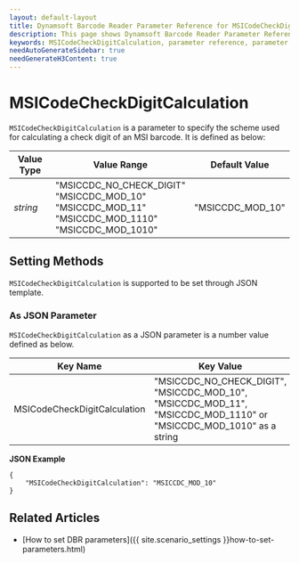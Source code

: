 ```yaml
---
layout: default-layout
title: Dynamsoft Barcode Reader Parameter Reference for MSICodeCheckDigitCalculation
description: This page shows Dynamsoft Barcode Reader Parameter Reference for MSICodeCheckDigitCalculation.
keywords: MSICodeCheckDigitCalculation, parameter reference, parameter
needAutoGenerateSidebar: true
needGenerateH3Content: true
---
```



# MSICodeCheckDigitCalculation 

`MSICodeCheckDigitCalculation` is a parameter to specify the scheme used for calculating a check digit of an MSI barcode. It is defined as below:

| Value Type | Value Range | Default Value |
| ---------- | ----------- | ------------- |
| *string* | "MSICCDC_NO_CHECK_DIGIT"<br>"MSICCDC_MOD_10"<br>"MSICCDC_MOD_11"<br>"MSICCDC_MOD_1110"<br>"MSICCDC_MOD_1010" | "MSICCDC_MOD_10"  |

    
## Setting Methods
`MSICodeCheckDigitCalculation` is supported to be set through JSON template.

### As JSON Parameter
`MSICodeCheckDigitCalculation` as a JSON parameter is a number value defined as below.   

| Key Name | Key Value |
| -------- | --------- |
| MSICodeCheckDigitCalculation | "MSICCDC_NO_CHECK_DIGIT", "MSICCDC_MOD_10", "MSICCDC_MOD_11", "MSICCDC_MOD_1110" or "MSICCDC_MOD_1010" as a string |


**JSON Example**   
```
{
    "MSICodeCheckDigitCalculation": "MSICCDC_MOD_10"
}
```


<!--
## Impacts on Performance
### Speed
`MSICodeCheckDigitCalculation` has no influence on the Speed.

### Read Rate
`MSICodeCheckDigitCalculation` has no influence on the Read Rate.

### Accuracy
`MSICodeCheckDigitCalculation` has no influence on the Accuracy.

-->
## Related Articles
- [How to set DBR parameters]({{ site.scenario_settings }}how-to-set-parameters.html)
